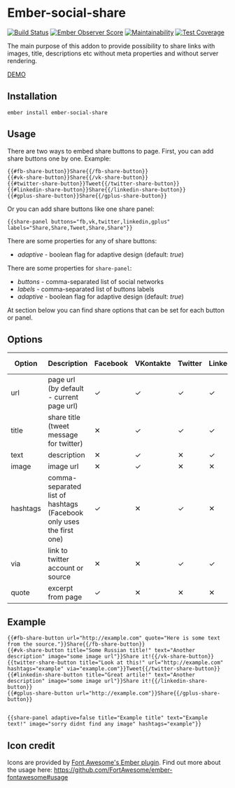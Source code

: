 # Ember-social-share
[![Build Status](https://travis-ci.org/Crabar/ember-social-share.svg?branch=master)](https://travis-ci.org/Crabar/ember-social-share) [![Ember Observer Score](https://emberobserver.com/badges/ember-social-share.svg)](https://emberobserver.com/addons/ember-social-share) [![Maintainability](https://api.codeclimate.com/v1/badges/3c0998ae57213e1f92d8/maintainability)](https://codeclimate.com/github/Crabar/ember-social-share/maintainability)
[![Test Coverage](https://api.codeclimate.com/v1/badges/3c0998ae57213e1f92d8/test_coverage)](https://codeclimate.com/github/Crabar/ember-social-share/test_coverage)

The main purpose of this addon to provide possibility to share links with images, title, descriptions etc without meta properties and without server rendering.

[DEMO](https://crabar.github.io/ember-social-share/)

## Installation

    ember install ember-social-share

## Usage
There are two ways to embed share buttons to page.
First, you can add share buttons one by one. Example:

    {{#fb-share-button}}Share{{/fb-share-button}}
    {{#vk-share-button}}Share{{/vk-share-button}}
    {{#twitter-share-button}}Tweet{{/twitter-share-button}}
    {{#linkedin-share-button}}Share{{/linkedin-share-button}}
    {{#gplus-share-button}}Share{{/gplus-share-button}}

Or you can add share buttons like one share panel:

    {{share-panel buttons="fb,vk,twitter,linkedin,gplus" labels="Share,Share,Tweet,Share,Share"}}

There are some properties for any of share buttons:

* _adaptive_ - boolean flag for adaptive design (default: _true_)

There are some properties for ```share-panel```:

* _buttons_ - comma-separated list of social networks
* _labels_ - comma-separated list of buttons labels
* _adaptive_ - boolean flag for adaptive design (default: _true_)

At section below you can find share options that can be set for each button or panel.

## Options
Option | Description | Facebook | VKontakte | Twitter | LinkedIn | Google+ | E-mail |
------ | ----------- | -------- | --------- | ------- | -------- | ------- | ------ |
url | page url (by default - current page url) | &#10003; | &#10003; | &#10003; | &#10003; | &#10003; | &#10003; |
title | share title (tweet message for twitter) | &#10005; | &#10003; | &#10003; | &#10003; | &#10005; | &#10003; |
text | description | &#10005; | &#10003; | &#10005; | &#10003; | &#10005; | &#10003; |
image | image url | &#10005; | &#10003; | &#10005; | &#10005; | &#10005; | &#10005; |
hashtags | comma-separated list of hashtags (Facebook only uses the first one) | &#10003; | &#10005; | &#10003; | &#10005; | &#10005; | &#10005; |
via | link to twitter account or source | &#10005; | &#10005; | &#10003; | &#10003; | &#10005; | &#10005; |
quote | excerpt from page | &#10003; | &#10005; | &#10005; | &#10005; | &#10005; | &#10005; |

## Example

    {{#fb-share-button url="http://example.com" quote="Here is some text from the source."}}Share{{/fb-share-button}}
    {{#vk-share-button title="Some Russian title!" text="Another description" image="some image url"}}Share it!{{/vk-share-button}}
    {{twitter-share-button title="Look at this!" url="http://example.com" hashtags="example" via="example.com"}}Tweet{{/twitter-share-button}}
    {{#linkedin-share-button title="Great artile!" text="Another description" image="some image url"}}Share it!{{/linkedin-share-button}}
    {{#gplus-share-button url="http://example.com"}}Share{{/gplus-share-button}}


    {{share-panel adaptive=false title="Example title" text="Example text!" image="sorry didnt find any image" hashtags="example"}}


## Icon credit
Icons are provided by [Font Awesome's Ember plugin](https://github.com/FortAwesome/ember-fontawesome). Find out more about the usage here: https://github.com/FortAwesome/ember-fontawesome#usage
